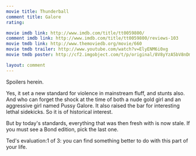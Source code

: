 ```yaml
---
movie title: Thunderball
comment title: Galore
rating: 

movie imdb link: http://www.imdb.com/title/tt0059800/
comment imdb link: http://www.imdb.com/title/tt0059800/reviews-103
movie tmdb link: http://www.themoviedb.org/movie/660
movie tmdb trailer: http://www.youtube.com/watch?v=ElyENM6i0xg
movie tmdb poster: http://cf2.imgobject.com/t/p/original/8V8yYzA5bV8nDmqsdM2QazrfAfl.jpg

layout: comment
---
```


Spoilers herein.

Yes, it set a new standard for violence in mainstream fluff, and stunts also. And who can  forget the shock at the time of both a nude gold girl and an aggressive girl named Pussy  Galore. It also raised the bar for interesting lethal sidekicks. So it is of historical interest. 

But by today's standards, everything that was then fresh with is now stale. If you must  see a Bond edition, pick the last one.

Ted's evaluation:1 of 3: you can find something better to do with this part of your life.